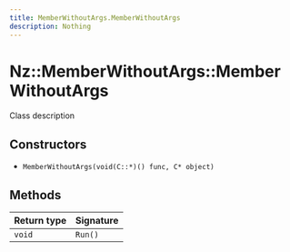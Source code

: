 ```yaml
---
title: MemberWithoutArgs.MemberWithoutArgs
description: Nothing
---
```


# Nz::MemberWithoutArgs::MemberWithoutArgs

Class description

## Constructors

- `MemberWithoutArgs(void(C::*)() func, C* object)`

## Methods

| Return type | Signature |
| ----------- | --------- |
| `void` | `Run()` |
